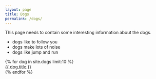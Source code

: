 ```yaml
---
layout: page
title: Dogs
permalink: /dogs/
---
```


This page needs to contain some interesting information about the dogs.

* dogs like to follow you
* dogs make lots of noise
* dogs like jump and run

<div class="dogs">
  {% for dog in site.dogs limit:10 %}
    <article class="dog">
      <a href="{{ site.baseurl }}{{ dog.url }}">{{ dog.title }}</a>
    </article>
  {% endfor %}
</div>

